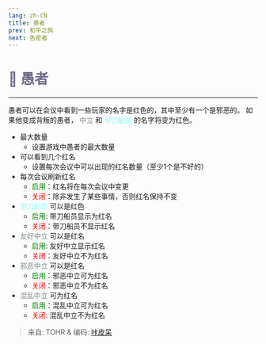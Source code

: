 ```yaml
---
lang: zh-CN
title: 愚者
prev: 和平之鸽
next: 告密者
---
```


# <font color="#6f698c">🪬 <b>愚者</b></font> <Badge text="Support" type="tip" vertical="middle"/>

***

愚者可以在会议中看到一些玩家的名字是红色的，其中至少有一个是邪恶的。 如果他变成背叛的愚者， <font color=#7f8c8d>中立</font> 和 <font color=#8cffff>带刀船员</font> 的名字将变为红色。

- 最大数量
  - 设置游戏中愚者的最大数量
- 可以看到几个红名
  - 设置每次会议中可以出现的红名数量（至少1个是不好的）
- 每次会议刷新红名
  - <font color=green>启用</font>：红名将在每次会议中变更
  - <font color=red>关闭</font>：除非发生了某些事情，否则红名保持不变
- <font color=#8cffff>带刀船员</font> 可以是红色
  - <font color=green>启用</font>: 带刀船员显示为红名
  - <font color=red>关闭</font>：带刀船员不显示红名
- <font color=#7f8c8d>友好中立</font> 可以是红名
  - <font color=green>启用</font>: 友好中立显示红名
  - <font color=red>关闭</font>：友好中立不为红名
- <font color=#7f8c8d>邪恶中立</font> 可以是红名
  - <font color=green>启用</font>：邪恶中立可为红名
  - <font color=red>关闭</font>：邪恶中立不为红名
- <font color=#7f8c8d>混乱中立</font> 可为红名
  - <font color=green>启用</font>：混乱中立可为红名
  - <font color=red>关闭</font>: 混乱中立不为红名

> 来自: TOHR & 编码: [咔皮呆](https://github.com/KARPED1EM)
